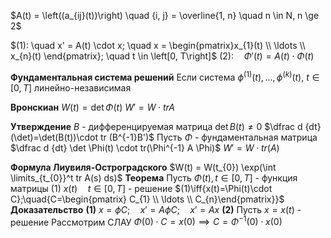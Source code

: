 $A(t) = \left((a_{ij}(t))\right) \quad {i, j} = \overline{1, n} \quad n \in N, n \ge 2$

$(1): \quad x' = A(t)  \cdot x; \quad x = \begin{pmatrix}x_{1}(t) \\ \ldots \\ x_{n}(t)		\end{pmatrix}; \quad t \in \left[0, T\right]$
$(2): \quad \Phi'(t)=A(t)\cdot \Phi(t)$

**Фундаментальная система решений**
Если система $\phi^{(1)}(t), \ldots, \phi^{(k)}(t),\ t \in [0, T]$ линейно-независимая

**Вронскиан**
	$W(t) = \det \Phi(t)$
	$W' = W \cdot tr A$

**Утверждение**
	$B$ - дифференцируемая матрица
	$\det B(t)\neq 0$
	$\dfrac d {dt} (\det)=\det(B(t))\cdot tr (B^{-1}B')$
	Пусть $\Phi$ - фундаментальная матрица
	$\dfrac d {dt} \det \Phi(t) \cdot tr(\Phi^{-1} A \Phi)$
	$W'=W\cdot tr(A)$

**Формула Лиувиля-Остроградского**
	$W(t) = W(t_{0}) \exp(\int \limits_{t_{0}}^t tr A(s) ds)$
**Теорема**
	Пусть $\Phi(t), t \in [0, T]$ - функция матрицы $(1)$
	$x(t)\quad t\in[0, T]$ - решение $(1)\iff{x(t)=\Phi(t)\cdot C};\quad{C=\begin{pmatrix} C_{1} \\ \ldots \\ C_{n}\end{pmatrix}}$
**Доказательство**
	**(1)** $x = \phi C; \quad  x' = A\phi C; \quad x' = Ax$
	**(2)** Пусть $x = x(t)$ - решение
	Рассмотрим СЛАУ $\Phi(0) \cdot C = x(0) \implies C = \Phi^{-1}(0) \cdot x(0)$

